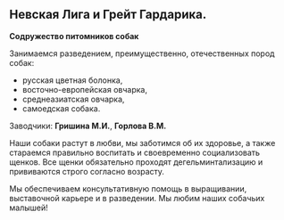 
## Невская Лига и Грейт Гардарика.

**Содружество питомников собак**

Занимаемся разведением, преимущественно, отечественных пород собак:

- русская цветная болонка, 
- восточно-европейская овчарка, 
- среднеазиатская овчарка, 
- самоедская собака.

Заводчики: **Гришина М.И.**, **Горлова В.М.**


Наши собаки растут в любви, мы заботимся об их здоровье, а также стараемся правильно воспитать и своевременно социализовать щенков.
Все щенки обязательно проходят дегельминтализацию и прививаются строго согласно возрасту.


Мы обеспечиваем консультативную помощь в выращивании, выставочной карьере и в разведении.
Мы любим наших собачьих малышей!



